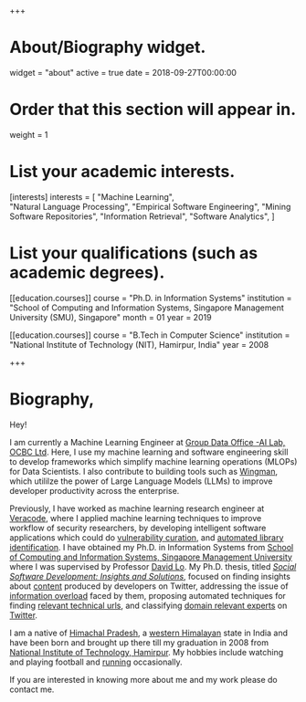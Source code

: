 +++
# About/Biography widget.
widget = "about"
active = true
date = 2018-09-27T00:00:00

# Order that this section will appear in.
weight = 1

# List your academic interests.
[interests]
  interests = [
     "Machine Learning",   
    "Natural Language Processing",
    "Empirical Software Engineering",
    "Mining Software Repositories",
    "Information Retrieval",
    "Software Analytics",
      ]

# List your qualifications (such as academic degrees).
[[education.courses]]
  course = "Ph.D. in Information Systems"
  institution = "School of Computing and Information Systems, Singapore Management University (SMU), Singapore"
  month = 01
  year = 2019

[[education.courses]]
  course = "B.Tech in Computer Science"
  institution = "National Institute of Technology (NIT), Hamirpur, India"
  year = 2008
 
+++

<!--I was a Research Fellow at [LARC, Singapore](https://larc.smu.edu.sg/)-->


# Biography,
Hey!

I am currently a Machine Learning Engineer at [Group Data Office -AI Lab, OCBC Ltd](https://www.ocbc.com/). Here, I use my machine learning and software engineering skill to develop frameworks which simplify machine learning operations (MLOPs) for Data Scientists. I also contribute to building tools such as [Wingman](https://www.techinasia.com/ocbc-developed-aipowered-wingman), which utililze the power of Large Language Models (LLMs) to improve developer productivity across the enterprise. 

Previously, I have worked as machine learning research engineer at [Veracode](https://www.veracode.com/), where I applied machine learning techniques to improve workflow of security researchers, by developing intelligent software applications which could do [vulnerability curation](publication/vulncur/), and [automated library identification](publication/xmtc/). I have obtained my Ph.D. in Information Systems from [School of Computing and Information Systems, Singapore Management University](https://scis.smu.edu.sg/) where I was supervised by Professor [David Lo](http://www.mysmu.edu/faculty/davidlo/). My Ph.D. thesis, titled [*Social Software Development: Insights and Solutions*](https://ink.library.smu.edu.sg/etd_coll/166/), focused on finding insights about [content](files/preprints/icsme15-twitter.pdf) produced by developers on Twitter, addressing the issue of [information overload](files/preprints/nirmalSANER2015.pdf) faced by them, proposing automated techniques for finding [relevant technical urls](files/preprints/URL.pdf), and classifying [domain relevant experts](files/preprints/tosem18preprint.pdf) on [Twitter](https://leif.me/2013/11/how-software-developers-use-twitter/). <!--The techniques developed may aso be useful in solving similar problems in other [media channels](https://leif.me/2016/08/more-than-just-coding-a-study-on-supportive-channels-and-activities-in-software-development/) used by software developers.-->


I am a native of  [Himachal Pradesh](https://en.wikipedia.org/wiki/Himachal_Pradesh), a [western Himalayan](https://en.wikipedia.org/wiki/Western_Himalaya) state in India and have been born and brought up there till my graduation in 2008 from  [National Institute of Technology, Hamirpur](http://nith.ac.in/). My hobbies include watching and playing football and [running](https://www.strava.com/athletes/18520965/activity-summary/c652ea3c0e9fa6f74ef8b5df4eeab371e75b62a3) occasionally.

If you are interested in knowing more about me and my work please do contact me.

<!--I have submitted my Ph.D. thesis, titled *Social Software Development: Insights and Solutions*, for the final evaluation. -->
<!--I was a part of the [SOAR group](https://soarsmu.github.io/)-->
<!-- ##### I am open to new oppurtunities. If you are interested in knowing more about me and my work please do contact me.  -->